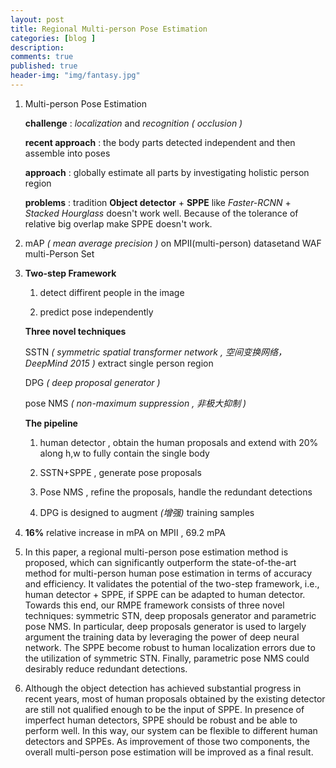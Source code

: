 ```yaml
---
layout: post
title: Regional Multi-person Pose Estimation
categories: [blog ]
description:
comments: true
published: true
header-img: "img/fantasy.jpg"
---
```


1. Multi-person Pose Estimation

   **challenge** : *localization* and *recognition ( occlusion )*

   **recent approach** : the body parts detected independent and then assemble into poses

   **approach** : globally estimate all parts by investigating holistic person region

   **problems** : tradition **Object detector** + **SPPE** like *Faster-RCNN* + *Stacked Hourglass* doesn't work well. Because of the tolerance of relative big overlap make SPPE doesn't work.

2. mAP *( mean average precision )* on MPII(multi-person) datasetand WAF multi-Person Set

3. **Two-step Framework**

   1) detect diffirent people in the image

   2) predict pose independently

   **Three novel techniques**

   SSTN *( symmetric spatial transformer network , 空间变换网络，DeepMind 2015 )* extract single person region

   DPG *( deep proposal generator )*

   pose NMS *( non-maximum suppression , 非极大抑制 )*

   **The pipeline**

   1) human detector , obtain the human proposals and extend with 20% along h,w to fully contain the single body

   2) SSTN+SPPE , generate pose proposals

   3) Pose NMS , refine the proposals, handle the redundant detections

   4) DPG is designed to augment *(增强)* training samples

4. **16%** relative increase in mPA on MPII , 69.2 mPA

5. In this paper, a regional multi-person pose estimation method is proposed, which can significantly outperform the state-of-the-art method for multi-person human pose estimation in terms of accuracy and efficiency. It validates the potential of the two-step framework, i.e., human detector + SPPE, if SPPE can be adapted to human detector. Towards this end, our RMPE framework consists of three novel techniques: symmetric STN, deep proposals generator and parametric pose NMS. In particular, deep proposals generator is used to largely argument the training data by leveraging the power of deep neural network. The SPPE become robust to human localization errors due to the utilization of symmetric STN. Finally, parametric pose NMS could desirably reduce redundant detections.

6. Although the object detection has achieved substantial progress in recent years, most of human proposals obtained by the existing detector are still not qualified enough to be the input of SPPE. In presence of imperfect human detectors, SPPE should be robust and be able to perform well. In this way, our system can be flexible to different human detectors and SPPEs. As improvement of those two components, the overall multi-person pose estimation will be improved as a final result.

